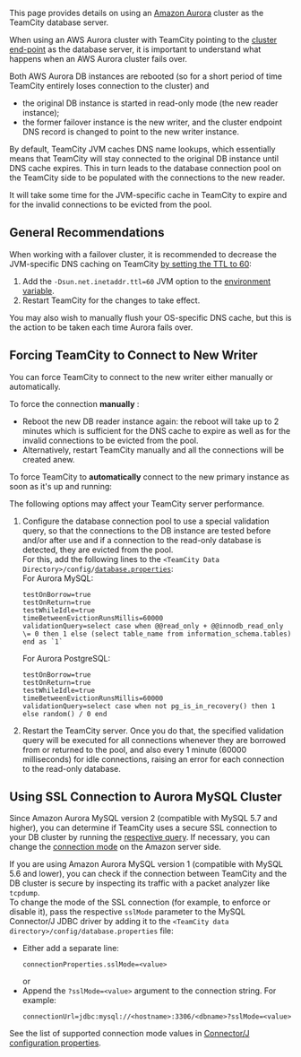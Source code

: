 [//]: # (title: Using AWS Aurora Database Cluster)
[//]: # (auxiliary-id: Using AWS Aurora Database Cluster)

This page provides details on using an [Amazon Aurora](https://docs.aws.amazon.com/AmazonRDS/latest/UserGuide/Aurora.Overview.html) cluster as the TeamCity database server.

When using an AWS Aurora cluster with TeamCity pointing to the [cluster end-point](https://docs.aws.amazon.com/AmazonRDS/latest/UserGuide/CHAP_Aurora.html#Aurora.Overview.Endpoints) as the database server, it is important to understand what happens when an AWS Aurora cluster fails over.

Both AWS Aurora DB instances are rebooted (so for a short period of time TeamCity entirely loses connection to the cluster) and
* the original DB instance is started in read-only mode (the new reader instance);
* the former failover instance is the new writer, and the cluster endpoint DNS record is changed to point to the new writer instance.

By default, TeamCity JVM caches DNS name lookups, which essentially means that TeamCity will stay connected to the original DB instance until DNS cache expires. This in turn leads to the database connection pool on the TeamCity side to be populated with the connections to the new reader.

It will take some time for the JVM-specific cache in TeamCity to expire and for the invalid connections to be evicted from the pool.

## General Recommendations 

When working with a failover cluster, it is recommended to decrease the JVM-specific DNS caching on TeamCity [by setting the TTL to 60](https://docs.aws.amazon.com/sdk-for-java/v1/developer-guide/java-dg-jvm-ttl.html):
1. Add the `-Dsun.net.inetaddr.ttl=60` JVM option to the [environment variable](server-startup-properties.md#JVM+Options).
2. Restart TeamCity for the changes to take effect.

<note>

You may also wish to manually flush your OS-specific DNS cache, but this is the action to be taken each time Aurora fails over.
</note>

## Forcing TeamCity to Connect to New Writer

You can force TeamCity to connect to the new writer either manually or automatically.

To force the connection __manually__ :
* Reboot the new DB reader instance again: the reboot will take up to 2 minutes which is sufficient for the DNS cache to expire as well as for the invalid connections to be evicted from the pool.
* Alternatively, restart TeamCity manually and all the connections will be created anew.

To force TeamCity to __automatically__ connect to the new primary instance as soon as it's up and running:

<note>

The following options may affect your TeamCity server performance.
</note>

1. Configure the database connection pool to use a special validation query, so that the connections to the DB instance are tested before and/or after use and if a connection to the read-only database is detected, they are evicted from the pool.   
For this, add the following lines to the `<TeamCity Data Directory>/config/`[`database.properties`](set-up-external-database.md#Database+Configuration+Properties):   
For Aurora MySQL:
    ```Shell
    testOnBorrow=true
    testOnReturn=true
    testWhileIdle=true
    timeBetweenEvictionRunsMillis=60000
    validationQuery=select case when @@read_only + @@innodb_read_only \= 0 then 1 else (select table_name from information_schema.tables) end as `1`
    
    ```
   
    For Aurora PostgreSQL:
    ```Shell
    testOnBorrow=true
    testOnReturn=true
    testWhileIdle=true
    timeBetweenEvictionRunsMillis=60000
    validationQuery=select case when not pg_is_in_recovery() then 1 else random() / 0 end
    
    ```  
2. Restart the TeamCity server. Once you do that, the specified validation query will be executed for all connections whenever they are borrowed from or returned to the pool, and also every 1 minute (60000 milliseconds) for idle connections, raising an error for each connection to the read-only database.

## Using SSL Connection to Aurora MySQL Cluster

Since Amazon Aurora MySQL version 2 (compatible with MySQL 5.7 and higher), you can determine if TeamCity uses a secure SSL connection to your DB cluster by running the [respective query](https://docs.aws.amazon.com/AmazonRDS/latest/AuroraUserGuide/ssl-certificate-rotation-aurora-mysql.html#ssl-certificate-rotation-aurora-mysql.determining-server). If necessary, you can change the [connection mode](https://docs.aws.amazon.com/AmazonRDS/latest/AuroraUserGuide/AuroraMySQL.Security.html#AuroraMySQL.Security.SSL) on the Amazon server side.

If you are using Amazon Aurora MySQL version 1 (compatible with MySQL 5.6 and lower), you can check if the connection between TeamCity and the DB cluster is secure by inspecting its traffic with a packet analyzer like `tcpdump`.   
To change the mode of the SSL connection (for example, to enforce or disable it), pass the respective `sslMode` parameter to the MySQL Connector/J JDBC driver by adding it to the `<TeamCity data directory>/config/database.properties` file:
* Either add a separate line:   
    ```Text 
    connectionProperties.sslMode=<value>
    ```
    or
* Append the `?sslMode=<value>` argument to the connection string. For example:   
    ```Text
    connectionUrl=jdbc:mysql://<hostname>:3306/<dbname>?sslMode=<value>
  ``` 
See the list of supported connection mode values in [Connector/J configuration properties](https://dev.mysql.com/doc/connector-j/8.0/en/connector-j-reference-configuration-properties.html).